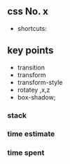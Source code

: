 ## css No. x
- shortcuts: 


## key points
- transition
- transform
- transform-style
- rotatey ,x,z
- box-shadow;
### stack

### time estimate
### time spent